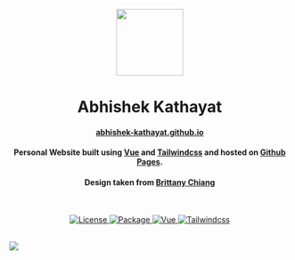 <p align="center">
  <img height="120" width="120" src="https://github.com/Abhishek-Kathayat/abhishek-kathayat.github.io/blob/master/readmecontent/readme-logo.png"/>
</p>
<h1 align="center"> Abhishek Kathayat </h1>
<h4 align="center"> <a href="https://www.abhishek-kathayat.github.io">abhishek-kathayat.github.io</a> </h4>
<h4 align="center"i> Personal Website built using <a href="https://vuejs.org">Vue</a> and <a href="https://tailwindcss.com">Tailwindcss</a> and hosted on <a href="https://pages.github.com/"> Github Pages</a>. </h4>
<h4 align="center"> Design taken from <a href="https://www.brittanychiang.com"> Brittany Chiang </h4>
<br/>
<div align="center">
  
  ![License](https://img.shields.io/github/license/Abhishek-Kathayat/abhishek-kathayat.github.io)
  ![Package](https://img.shields.io/github/package-json/v/Abhishek-Kathayat/abhishek-kathayat.github.io/master)
  ![Vue](https://img.shields.io/github/package-json/dependency-version/Abhishek-Kathayat/abhishek-kathayat.github.io/vue)
  ![Tailwindcss](https://img.shields.io/github/package-json/dependency-version/Abhishek-Kathayat/abhishek-kathayat.github.io/tailwindcss)

</div>
<br/>
<img src="https://github.com/Abhishek-Kathayat/abhishek-kathayat.github.io/blob/master/readmecontent/website-snip.png"/>
